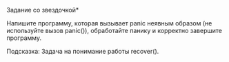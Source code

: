 Задание со звездочкой*

Напишите программу, которая вызывает panic неявным образом (не используйте вызов panic()), обработайте панику и корректно завершите программу.

Подсказка: Задача на понимание работы recover().
